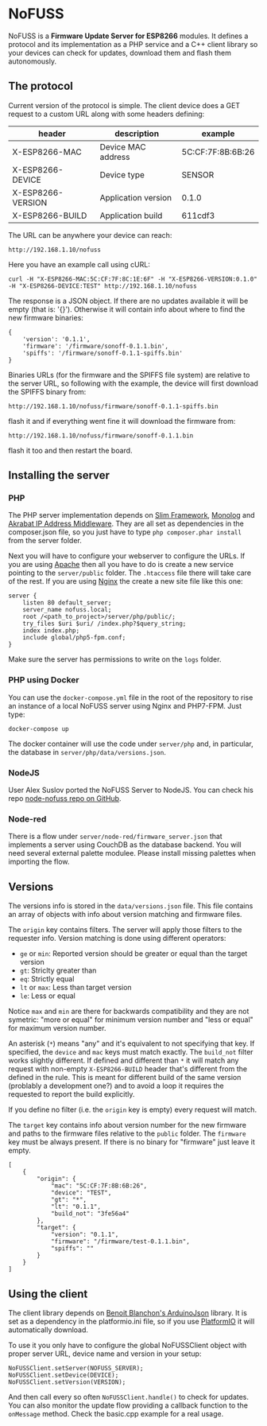 # NoFUSS

NoFUSS is a **Firmware Update Server for ESP8266** modules. It defines a protocol and its implementation as a PHP service and a C++ client library so your devices can check for updates, download them and flash them autonomously.

## The protocol

Current version of the protocol is simple. The client device does a GET request to a custom URL along with some headers defining:

|header|description|example|
|-|-|-|
|X-ESP8266-MAC|Device MAC address|5C:CF:7F:8B:6B:26|
|X-ESP8266-DEVICE|Device type|SENSOR|
|X-ESP8266-VERSION|Application version|0.1.0|
|X-ESP8266-BUILD|Application build|611cdf3|

The URL can be anywhere your device can reach:

```
http://192.168.1.10/nofuss
```

Here you have an example call using cURL:

```
curl -H "X-ESP8266-MAC:5C:CF:7F:8C:1E:6F" -H "X-ESP8266-VERSION:0.1.0" -H "X-ESP8266-DEVICE:TEST" http://192.168.1.10/nofuss
```

The response is a JSON object. If there are no updates available it will be
empty (that is: '{}'). Otherwise it will contain info about where to find the new firmware binaries:

```
{
    'version': '0.1.1',
    'firmware': '/firmware/sonoff-0.1.1.bin',
    'spiffs': '/firmware/sonoff-0.1.1-spiffs.bin'
}
```

Binaries URLs (for the firmware and the SPIFFS file system) are relative to the server URL, so following with the example, the device will first download the SPIFFS binary from:

```
http://192.168.1.10/nofuss/firmware/sonoff-0.1.1-spiffs.bin
```

flash it and if everything went fine it will download the firmware from:

```
http://192.168.1.10/nofuss/firmware/sonoff-0.1.1.bin
```

flash it too and then restart the board.

## Installing the server

### PHP

The PHP server implementation depends on [Slim Framework][3], [Monolog][4] and [Akrabat IP Address Middleware][5]. They are all set as dependencies in the composer.json file, so you just have to type `php composer.phar install` from the server folder.

Next you will have to configure your webserver to configure the URLs. If you are using [Apache][6] then all you have to do is create a new service pointing to the ```server/public``` folder. The ```.htaccess``` file there will take care of the rest. If you are using [Nginx][7] the create a new site file like this one:

```
server {
	listen 80 default_server;
	server_name nofuss.local;
	root /<path_to_project>/server/php/public/;
	try_files $uri $uri/ /index.php?$query_string;
	index index.php;
	include global/php5-fpm.conf;
}
```

Make sure the server has permissions to write on the ```logs``` folder.

### PHP using Docker

You can use the `docker-compose.yml` file in the root of the repository to rise an instance of a local NoFUSS server using Nginx and PHP7-FPM. Just type:

```
docker-compose up
```

The docker container will use the code under `server/php` and, in particular, the database in `server/php/data/versions.json`.

### NodeJS

User Alex Suslov ported the NoFUSS Server to NodeJS. You can check his repo [node-nofuss repo on GitHub](https://github.com/alexsuslov/node-nofuss).

### Node-red

There is a flow under `server/node-red/firmware_server.json` that implements a server using CouchDB as the database backend. You will need several external palette modulee. Please install missing palettes when importing the flow.

## Versions

The versions info is stored in the `data/versions.json` file. This file contains an array of objects with info about version matching and firmware files.

The `origin` key contains filters. The server will apply those filters to the requester info. Version matching is done using different operators:

* `ge` or `min`: Reported version should be greater or equal than the target version
* `gt`: Striclty greater than
* `eq`: Strictly equal
* `lt` or `max`: Less than target version
* `le`: Less or equal

Notice `max` and `min` are there for backwards compatibility and they are not symetric: "more or equal" for minimum version number and "less or equal" for maximum version number.

An asterisk (`*`) means "any" and it's equivalent to not specifying that key. If specified, the `device` and `mac` keys must match exactly. The `build_not` filter works slightly different. If defined and different than `*` it will match any request with non-empty `X-ESP8266-BUILD` header that's different from the defined in the rule. This is meant for different build of the same version (problably a development one?) and to avoid a loop it requires the requested to report the build explicitly.

If you define no filter (i.e. the `origin` key is empty) every request will match.

The `target` key contains info about version number for the new firmware and paths to the firmware files relative to the `public` folder. The `firmware` key must be always present. If there is no binary for "firmware" just leave it empty.

```
[
    {
        "origin": {
            "mac": "5C:CF:7F:8B:6B:26",
            "device": "TEST",
            "gt": "*",
            "lt": "0.1.1",
            "build_not": "3fe56a4"
        },
        "target": {
            "version": "0.1.1",
            "firmware": "/firmware/test-0.1.1.bin",
            "spiffs": ""
        }
    }
]
```

## Using the client

The client library depends on [Benoit Blanchon's ArduinoJson][1] library. It is set as a dependency in the platformio.ini file, so if you use  [PlatformIO][2] it will automatically download.

To use it you only have to configure the global NoFUSSClient object with proper server URL, device name and version in your setup:

```
NoFUSSClient.setServer(NOFUSS_SERVER);
NoFUSSClient.setDevice(DEVICE);
NoFUSSClient.setVersion(VERSION);
```

And then call every so often ```NoFUSSClient.handle()``` to check for updates. You can also monitor the update flow providing a callback function to the ```onMessage``` method. Check the basic.cpp example for a real usage.

[1]: https://github.com/bblanchon/ArduinoJson
[2]: https://platformio.org
[3]: http://www.slimframework.com/
[4]: https://github.com/Seldaek/monolog
[5]: https://github.com/akrabat/rka-ip-address-middleware
[6]: https://httpd.apache.org/
[7]: https://nginx.org/
